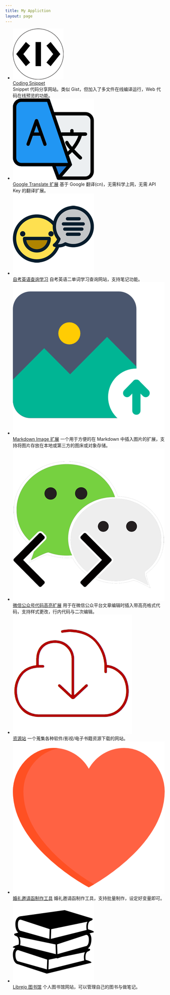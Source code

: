 ```yaml
---
title: My Appliction
layout: page
---
```


<style>
.post ul{
    list-style: none;
    padding: 0;
    flex-wrap: wrap;
    display: flex;
    justify-content: space-between;
}
.post ul>li {
    width: 22%;
}
.post ul>li img {
    width: 100%;
}
</style>

- ![code-snippet](/media/files/app/code-snippet.png)  
  [Coding Snippet](https://code-snippet.cn)  
  Snippet 代码分享网站。类似 Gist，但加入了多文件在线编译运行，Web 代码在线预览的功能。
- ![google-translate](/media/files/app/google-translate.png)  
  [Google Translate 扩展](https://marketplace.visualstudio.com/items?itemName=hancel.google-translate)
  基于 Google 翻译(cn)，无需科学上网，无需 API Key 的翻译扩展。
- ![English](/media/files/app/eng.png)  
  [自考英语查询学习](https://eng.sxisa.com)
  自考英语二单词学习查询网站，支持笔记功能。
- ![markdown-image](/media/files/app/markdown-image.png)  
  [Markdown Image 扩展](https://marketplace.visualstudio.com/items?itemName=hancel.markdown-image)
  一个用于方便的在 Markdown 中插入图片的扩展，支持将图片存放在本地或第三方的图床或对象存储。
- ![weixin-code](/media/files/app/weixin-code.png)  
  [微信公众号代码高亮扩展](https://chrome.google.com/webstore/detail/kbiedhbfjcadjlajanccenpiicgdbfaf)
  用于在微信公众平台文章编辑时插入带高亮格式代码，支持样式更改，行内代码与二次编辑。
- ![Resource](/media/files/app/res.png)  
  [资源站](https://res.sxisa.com)
  一个蒐集各种软件/影视/电子书籍资源下载的网站。
- ![Invitation Card Maker](media/files/app/love.png)  
  [婚礼邀请函制作工具](http://marry.git.hancel.org/)
  婚礼邀请函制作工具，支持批量制作，设定好变量即可。
- ![Librejo](media/files/app/librejo.png)  
  [Librejo 图书馆](https://librejo.cn/)
  个人图书馆网站，可以管理自己的图书与做笔记。





